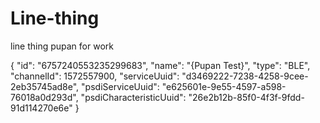 # Line-thing
line thing pupan for work



{
    "id": "6757240553235299683",
    "name": "{Pupan Test}",
    "type": "BLE",
    "channelId": 1572557900,
    "serviceUuid": "d3469222-7238-4258-9cee-2eb35745ad8e",
    "psdiServiceUuid": "e625601e-9e55-4597-a598-76018a0d293d",
    "psdiCharacteristicUuid": "26e2b12b-85f0-4f3f-9fdd-91d114270e6e"
}
